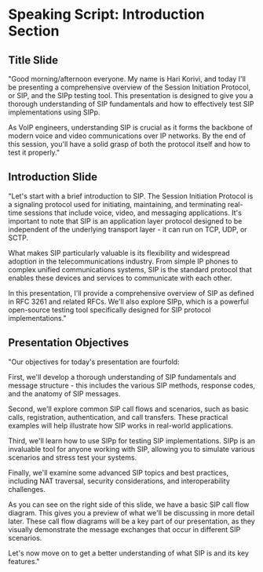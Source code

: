 # Speaking Script: Introduction Section

## Title Slide
"Good morning/afternoon everyone. My name is Hari Korivi, and today I'll be presenting a comprehensive overview of the Session Initiation Protocol, or SIP, and the SIPp testing tool. This presentation is designed to give you a thorough understanding of SIP fundamentals and how to effectively test SIP implementations using SIPp.

As VoIP engineers, understanding SIP is crucial as it forms the backbone of modern voice and video communications over IP networks. By the end of this session, you'll have a solid grasp of both the protocol itself and how to test it properly."

## Introduction Slide
"Let's start with a brief introduction to SIP. The Session Initiation Protocol is a signaling protocol used for initiating, maintaining, and terminating real-time sessions that include voice, video, and messaging applications. It's important to note that SIP is an application layer protocol designed to be independent of the underlying transport layer - it can run on TCP, UDP, or SCTP.

What makes SIP particularly valuable is its flexibility and widespread adoption in the telecommunications industry. From simple IP phones to complex unified communications systems, SIP is the standard protocol that enables these devices and services to communicate with each other.

In this presentation, I'll provide a comprehensive overview of SIP as defined in RFC 3261 and related RFCs. We'll also explore SIPp, which is a powerful open-source testing tool specifically designed for SIP protocol implementations."

## Presentation Objectives
"Our objectives for today's presentation are fourfold:

First, we'll develop a thorough understanding of SIP fundamentals and message structure - this includes the various SIP methods, response codes, and the anatomy of SIP messages.

Second, we'll explore common SIP call flows and scenarios, such as basic calls, registration, authentication, and call transfers. These practical examples will help illustrate how SIP works in real-world applications.

Third, we'll learn how to use SIPp for testing SIP implementations. SIPp is an invaluable tool for anyone working with SIP, allowing you to simulate various scenarios and stress test your systems.

Finally, we'll examine some advanced SIP topics and best practices, including NAT traversal, security considerations, and interoperability challenges.

As you can see on the right side of this slide, we have a basic SIP call flow diagram. This gives you a preview of what we'll be discussing in more detail later. These call flow diagrams will be a key part of our presentation, as they visually demonstrate the message exchanges that occur in different SIP scenarios.

Let's now move on to get a better understanding of what SIP is and its key features."
